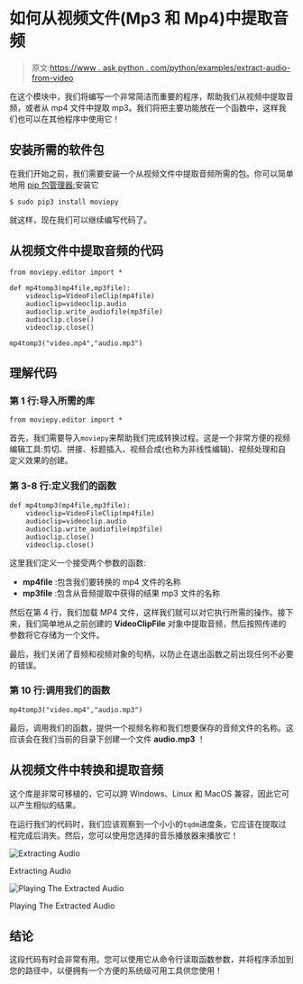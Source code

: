 # 如何从视频文件(Mp3 和 Mp4)中提取音频

> 原文:[https://www . ask python . com/python/examples/extract-audio-from-video](https://www.askpython.com/python/examples/extract-audio-from-video)

在这个模块中，我们将编写一个非常简洁而重要的程序，帮助我们从视频中提取音频，或者从 mp4 文件中提取 mp3。我们将把主要功能放在一个函数中，这样我们也可以在其他程序中使用它！

## 安装所需的软件包

在我们开始之前，我们需要安装一个从视频文件中提取音频所需的包。你可以简单地用 [pip 包管理器:](https://www.askpython.com/python-modules/python-pip)安装它

```
$ sudo pip3 install moviepy

```

就这样，现在我们可以继续编写代码了。

## 从视频文件中提取音频的代码

```
from moviepy.editor import *

def mp4tomp3(mp4file,mp3file):
    videoclip=VideoFileClip(mp4file)
    audioclip=videoclip.audio
    audioclip.write_audiofile(mp3file)
    audioclip.close()
    videoclip.close()

mp4tomp3("video.mp4","audio.mp3")

```

## 理解代码

### 第 1 行:导入所需的库

```
from moviepy.editor import *

```

首先，我们需要导入`moviepy`来帮助我们完成转换过程。这是一个非常方便的视频编辑工具:剪切、拼接、标题插入、视频合成(也称为非线性编辑)、视频处理和自定义效果的创建。

### 第 3-8 行:定义我们的函数

```
def mp4tomp3(mp4file,mp3file):
    videoclip=VideoFileClip(mp4file)
    audioclip=videoclip.audio
    audioclip.write_audiofile(mp3file)
    audioclip.close()
    videoclip.close()

```

这里我们定义一个接受两个参数的函数:

*   **mp4file** :包含我们要转换的 mp4 文件的名称
*   **mp3file** :包含从音频提取中获得的结果 mp3 文件的名称

然后在第 4 行，我们加载 MP4 文件，这样我们就可以对它执行所需的操作。接下来，我们简单地从之前创建的 **VideoClipFile** 对象中提取音频，然后按照传递的参数将它存储为一个文件。

最后，我们关闭了音频和视频对象的句柄，以防止在退出函数之前出现任何不必要的错误。

### 第 10 行:调用我们的函数

```
mp4tomp3("video.mp4","audio.mp3")

```

最后，调用我们的函数，提供一个视频名称和我们想要保存的音频文件的名称。这应该会在我们当前的目录下创建一个文件 **audio.mp3** ！

## 从视频文件中转换和提取音频

这个库是非常可移植的，它可以跨 Windows、Linux 和 MacOS 兼容，因此它可以产生相似的结果。

在运行我们的代码时，我们应该观察到一个小小的`tqdm`进度条，它应该在提取过程完成后消失。然后，您可以使用您选择的音乐播放器来播放它！

![Extracting Audio](../Images/04593815eb2b610a6e581fb47643c99c.png)

Extracting Audio

![Playing The Extracted Audio](../Images/b64c4e69698e9ba63dc2ffaa037ba40a.png)

Playing The Extracted Audio

## 结论

这段代码有时会非常有用。您可以使用它从命令行读取函数参数，并将程序添加到您的路径中，以便拥有一个方便的系统级可用工具供您使用！